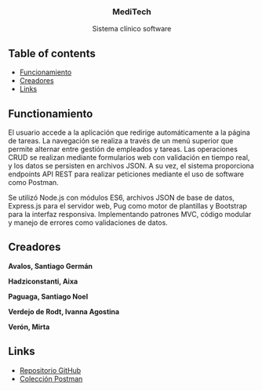 <p align="center">

  <h3 align="center">MediTech</h3>

  <p align="center">
    Sistema clínico software
  </p>
</p>


## Table of contents

- [Funcionamiento](#funcionamiento)
- [Creadores](#creadores)
- [Links](#links)

## Functionamiento

El usuario accede a la aplicación que redirige automáticamente a la página de tareas. La navegación se realiza a través de un menú superior que permite alternar entre gestión de empleados y tareas. Las operaciones CRUD se realizan mediante formularios web con validación en tiempo real, y los datos se persisten en archivos JSON. A su vez, el sistema proporciona endpoints API REST para realizar peticiones mediante el uso de software como Postman.

Se utilizó Node.js con módulos ES6, archivos JSON de base de datos, Express.js para el servidor web, Pug como motor de plantillas y Bootstrap para la interfaz responsiva. Implementando patrones MVC, código modular y manejo de errores como validaciones de datos.


## Creadores

**Avalos, Santiago Germán**

**Hadziconstanti, Aixa**

**Paguaga, Santiago Noel**

**Verdejo de Rodt, Ivanna Agostina**

**Verón, Mirta**

## Links

- [Repositorio GitHub](https://github.com/SantiagoNoelPaguaga/MediTech-Backend)
- [Colección Postman](https://santiago-avalos-8841143.postman.co/workspace/Santiago-Avalos's-Workspace~3ad755b5-4cdc-47e7-8d21-7a0b720f5c91/collection/48629759-dad5d465-9bdd-4c8f-91cf-48e6b70f1d70?action=share&creator=48629759)